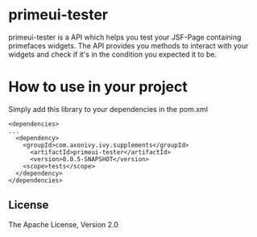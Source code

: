 # primeui-tester
primeui-tester is a API which helps you test your JSF-Page containing primefaces widgets. The API provides you methods to interact with your widgets and check if it's in the condition you expected it to be. 

# How to use in your project
Simply add this library to your dependencies in the pom.xml

    <dependencies>
    ...
      <dependency>
        <groupId>com.axonivy.ivy.supplements</groupId>
    	  <artifactId>primeui-tester</artifactId>
    	  <version>0.0.5-SNAPSHOT</version>
        <scope>tests</scope>
      </dependency>
    </dependencies>

## License
The Apache License, Version 2.0
